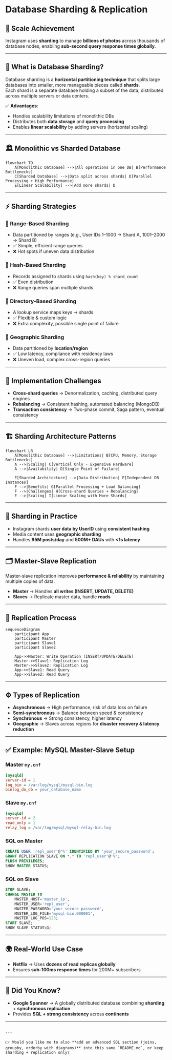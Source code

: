
# Database Sharding & Replication

## 📌 Scale Achievement
Instagram uses **sharding** to manage **billions of photos** across thousands of database nodes, enabling **sub-second query response times globally**.

---

## 🔹 What is Database Sharding?

Database sharding is a **horizontal partitioning technique** that splits large databases into smaller, more manageable pieces called **shards**.  
Each shard is a separate database holding a subset of the data, distributed across multiple servers or data centers.

✅ **Advantages**:  
- Handles scalability limitations of monolithic DBs  
- Distributes both **data storage** and **query processing**  
- Enables **linear scalability** by adding servers (horizontal scaling)  

---

## 🏛 Monolithic vs Sharded Database

```mermaid
flowchart TD
    A[Monolithic Database] -->|All operations in one DB| B[Performance Bottlenecks]
    C[Sharded Database] -->|Data split across shards| D[Parallel Processing + High Performance]
    E[Linear Scalability] -->|Add more shards| D
````

---

## ⚡ Sharding Strategies

### 🔹 Range-Based Sharding

* Data partitioned by ranges (e.g., User IDs 1–1000 → Shard A, 1001–2000 → Shard B)
* ✅ Simple, efficient range queries
* ❌ Hot spots if uneven data distribution

### 🔹 Hash-Based Sharding

* Records assigned to shards using `hash(key) % shard_count`
* ✅ Even distribution
* ❌ Range queries span multiple shards

### 🔹 Directory-Based Sharding

* A lookup service maps keys → shards
* ✅ Flexible & custom logic
* ❌ Extra complexity, possible single point of failure

### 🔹 Geographic Sharding

* Data partitioned by **location/region**
* ✅ Low latency, compliance with residency laws
* ❌ Uneven load, complex cross-region queries

---

## 🚨 Implementation Challenges

* **Cross-shard queries** → Denormalization, caching, distributed query engines
* **Rebalancing** → Consistent hashing, automated balancing (MongoDB)
* **Transaction consistency** → Two-phase commit, Saga pattern, eventual consistency

---

## 🏗 Sharding Architecture Patterns

```mermaid
flowchart LR
    A[Monolithic Database] -->|Limitations| B[CPU, Memory, Storage Bottlenecks]
    A -->|Scaling| C[Vertical Only - Expensive Hardware]
    A -->|Availability| D[Single Point of Failure]

    E[Sharded Architecture] -->|Data Distribution| F[Independent DB Instances]
    F -->|Benefits| G[Parallel Processing + Load Balancing]
    F -->|Challenges| H[Cross-shard Queries + Rebalancing]
    E -->|Scaling| I[Linear Scaling with More Shards]
```

---

## 🔎 Sharding in Practice

* Instagram shards **user data by UserID** using **consistent hashing**
* Media content uses **geographic sharding**
* Handles **95M posts/day** and **500M+ DAUs** with **<1s latency**

---

## 🗂 Master-Slave Replication

Master-slave replication improves **performance & reliability** by maintaining multiple copies of data.

* **Master** → Handles **all writes (INSERT, UPDATE, DELETE)**
* **Slaves** → Replicate master data, handle **reads**

---

## 🔄 Replication Process

```mermaid
sequenceDiagram
    participant App
    participant Master
    participant Slave1
    participant Slave2

    App->>Master: Write Operation (INSERT/UPDATE/DELETE)
    Master->>Slave1: Replication Log
    Master->>Slave2: Replication Log
    App->>Slave1: Read Query
    App->>Slave2: Read Query
```

---

## ⚙️ Types of Replication

* **Asynchronous** → High performance, risk of data loss on failure
* **Semi-synchronous** → Balance between speed & consistency
* **Synchronous** → Strong consistency, higher latency
* **Geographic** → Slaves across regions for **disaster recovery & latency reduction**

---

## ✅ Example: MySQL Master-Slave Setup

### Master `my.cnf`

```ini
[mysqld]
server-id = 1
log_bin = /var/log/mysql/mysql-bin.log
binlog_do_db = your_database_name
```

### Slave `my.cnf`

```ini
[mysqld]
server-id = 2
read_only = 1
relay_log = /var/log/mysql/mysql-relay-bin.log
```

### SQL on Master

```sql
CREATE USER 'repl_user'@'%' IDENTIFIED BY 'your_secure_password';
GRANT REPLICATION SLAVE ON *.* TO 'repl_user'@'%';
FLUSH PRIVILEGES;
SHOW MASTER STATUS;
```

### SQL on Slave

```sql
STOP SLAVE;
CHANGE MASTER TO
    MASTER_HOST='master_ip',
    MASTER_USER='repl_user',
    MASTER_PASSWORD='your_secure_password',
    MASTER_LOG_FILE='mysql-bin.000001',
    MASTER_LOG_POS=123;
START SLAVE;
SHOW SLAVE STATUS\G;
```

---

## 🌍 Real-World Use Case

* **Netflix** → Uses **dozens of read replicas globally**
* Ensures **sub-100ms response times** for 200M+ subscribers

---

## 📘 Did You Know?

* **Google Spanner** → A globally distributed database combining **sharding** + **synchronous replication**
* Provides **SQL + strong consistency** across **continents**

---

```

---

👉 Would you like me to also **add an advanced SQL section (joins, groupby, orderby with diagrams)** into this same `README.md`, or keep sharding + replication only?
```
